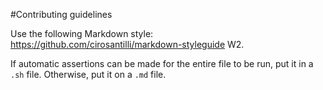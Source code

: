 #Contributing guidelines

Use the following Markdown style: <https://github.com/cirosantilli/markdown-styleguide> W2.

If automatic assertions can be made for the entire file to be run, put it in a `.sh` file. Otherwise, put it on a `.md` file. 
